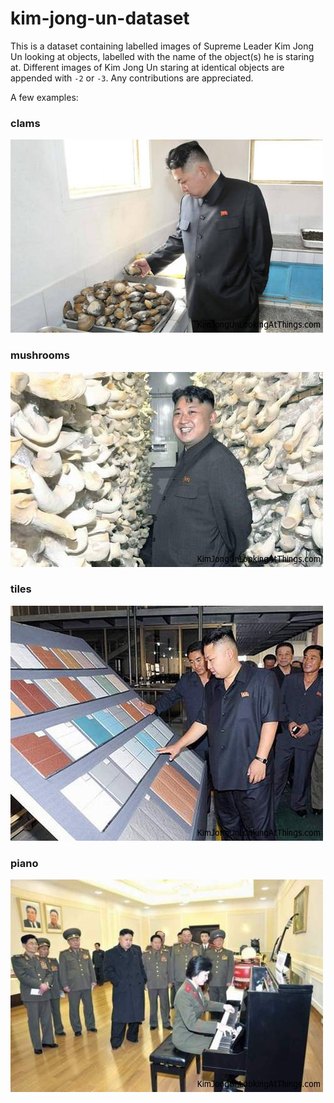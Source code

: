 # kim-jong-un-dataset

This is a dataset containing labelled images of Supreme Leader Kim Jong Un looking at objects, labelled with the name of the object(s) he is staring at. Different images of Kim Jong Un staring at identical objects are appended with `-2` or `-3`. Any contributions are appreciated.

A few examples:

### clams
![clams](dataset/clams.jpg)

### mushrooms
![mushrooms](dataset/mushrooms.jpg)

### tiles
![tiles](dataset/tiles.jpg)

### piano
![piano](dataset/piano.jpg)
